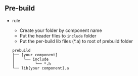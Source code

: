 Pre-build
---

+ rule

    - Create your folder by component name
    - Put the header files to `include` folder
    - Put the per-build lib files (*.a) to root of prebuild folder

    ```
    prebuild
    ├── [your component]
    │    └── include
    │         └── *.h
    └── lib[your component].a
    ```
